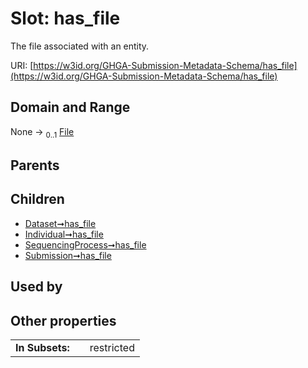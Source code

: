 
# Slot: has_file


The file associated with an entity.

URI: [https://w3id.org/GHGA-Submission-Metadata-Schema/has_file](https://w3id.org/GHGA-Submission-Metadata-Schema/has_file)


## Domain and Range

None &#8594;  <sub>0..1</sub> [File](File.md)

## Parents


## Children

 *  [Dataset➞has_file](Dataset_has_file.md)
 *  [Individual➞has_file](Individual_has_file.md)
 *  [SequencingProcess➞has_file](SequencingProcess_has_file.md)
 *  [Submission➞has_file](Submission_has_file.md)

## Used by


## Other properties

|  |  |  |
| --- | --- | --- |
| **In Subsets:** | | restricted |

